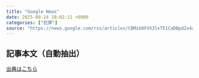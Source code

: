 ```yaml
---
title: "Google News"
date: 2025-09-24 18:02:11 +0900
categories: ["犯罪"]
source: "https://news.google.com/rss/articles/CBMib0FVX3lxTE1CaDBpd2x4ajZObVBzZHgzdDFGMC0ySjFneXZHOGNTYzJWM2NaSG1TRE1FSmlkTzl2UXJEYTg5X2JTX0FMdTlIX2VQZFBDMkEtaDdIUUJ2em9ReXV4dkJRSGt2cy1RcE9sQmNhY3JXTQ?oc=5"
---
```


## 記事本文（自動抽出）
<body class="y0K44d EA71Tc" id="readabilityBody"></body>

[出典はこちら](https://news.google.com/rss/articles/CBMib0FVX3lxTE1CaDBpd2x4ajZObVBzZHgzdDFGMC0ySjFneXZHOGNTYzJWM2NaSG1TRE1FSmlkTzl2UXJEYTg5X2JTX0FMdTlIX2VQZFBDMkEtaDdIUUJ2em9ReXV4dkJRSGt2cy1RcE9sQmNhY3JXTQ?oc=5)
